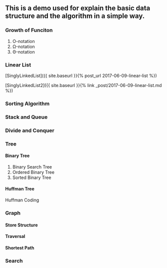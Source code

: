 ## This is a demo used for explain the basic data structure and the algorithm in a simple way.

### Growth of Funciton
1. O-notation
2. Ω-notation
3. Θ-notation

### Linear List

[SinglyLinkedList]({{ site.baseurl }}{% post_url 2017-06-09-linear-list %})

[SinglyLinkedList2]({{ site.baseurl }}{% link _post/2017-06-09-linear-list.md %})

### Sorting Algorithm

### Stack and Queue

### Divide and Conquer

### Tree

#### Binary Tree
1. Binary Search Tree
2. Ordered Binary Tree
3. Sorted Binary Tree

#### Huffman Tree

Huffman Coding

### Graph

#### Store Structure

#### Traversal

#### Shortest Path

### Search
